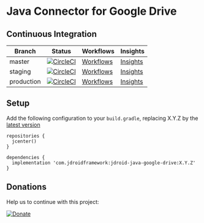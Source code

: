 # Java Connector for Google Drive

## Continuous Integration
|Branch|Status|Workflows|Insights|
| ------------- | ------------- | ------------- | ------------- |
|master|[![CircleCI](https://circleci.com/gh/maxirosson/jdroid-java-google-drive/tree/master.svg?style=svg)](https://circleci.com/gh/maxirosson/jdroid-java-google-drive/tree/master)|[Workflows](https://circleci.com/gh/maxirosson/workflows/jdroid-java-google-drive/tree/master)|[Insights](https://circleci.com/build-insights/gh/maxirosson/jdroid-java-google-drive/master)|
|staging|[![CircleCI](https://circleci.com/gh/maxirosson/jdroid-java-google-drive/tree/staging.svg?style=svg)](https://circleci.com/gh/maxirosson/jdroid-java-google-drive/tree/staging)|[Workflows](https://circleci.com/gh/maxirosson/workflows/jdroid-java-google-drive/tree/staging)|[Insights](https://circleci.com/build-insights/gh/maxirosson/jdroid-java-google-drive/staging)|
|production|[![CircleCI](https://circleci.com/gh/maxirosson/jdroid-java-google-drive/tree/production.svg?style=svg)](https://circleci.com/gh/maxirosson/jdroid-java-google-drive/tree/production)|[Workflows](https://circleci.com/gh/maxirosson/workflows/jdroid-java-google-drive/tree/production)|[Insights](https://circleci.com/build-insights/gh/maxirosson/jdroid-java-google-drive/production)|

## Setup 

Add the following configuration to your `build.gradle`, replacing X.Y.Z by the [latest version](https://github.com/maxirosson/jdroid-java-google-drive/releases/latest)

    repositories {
      jcenter()
    }
  
    dependencies {
      implementation 'com.jdroidframework:jdroid-java-google-drive:X.Y.Z'
    }

## Donations
Help us to continue with this project:

[![Donate](https://www.paypalobjects.com/en_US/i/btn/btn_donate_LG.gif)](https://www.paypal.com/cgi-bin/webscr?cmd=_s-xclick&hosted_button_id=2UEBTRTSCYA9L)
